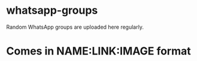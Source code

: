 # whatsapp-groups
Random WhatsApp groups are uploaded here regularly.

# Comes in NAME:LINK:IMAGE format

